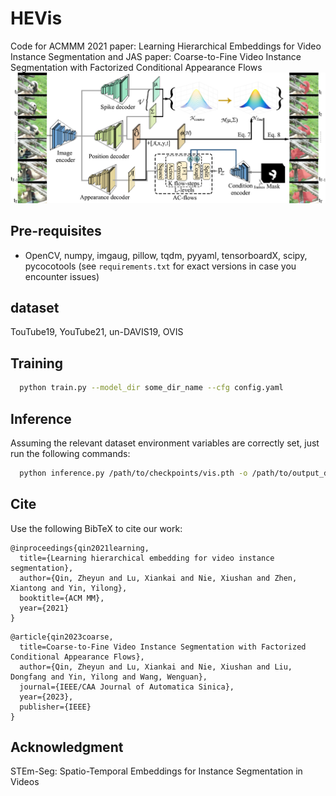 # HEVis
Code for ACMMM 2021 paper: Learning Hierarchical Embeddings for Video Instance Segmentation
and JAS paper: Coarse-to-Fine Video Instance Segmentation with Factorized Conditional Appearance Flows
![arch](img/arch.png)

## Pre-requisites

* OpenCV, numpy, imgaug, pillow, tqdm, pyyaml, tensorboardX, scipy, pycocotools (see `requirements.txt` for exact versions in case you encounter issues)

## dataset

TouTube19, YouTube21, un-DAVIS19, OVIS

## Training 

 ```bash 
   python train.py --model_dir some_dir_name --cfg config.yaml
   ```

## Inference

Assuming the relevant dataset environment variables are correctly set, just run the following commands:


```bash
  python inference.py /path/to/checkpoints/vis.pth -o /path/to/output_dir --dataset ytvis
```
    
## Cite

Use the following BibTeX to cite our work:

```
@inproceedings{qin2021learning,
  title={Learning hierarchical embedding for video instance segmentation},
  author={Qin, Zheyun and Lu, Xiankai and Nie, Xiushan and Zhen, Xiantong and Yin, Yilong},
  booktitle={ACM MM},
  year={2021}
}
```

```
@article{qin2023coarse,
  title=Coarse-to-Fine Video Instance Segmentation with Factorized Conditional Appearance Flows},
  author={Qin, Zheyun and Lu, Xiankai and Nie, Xiushan and Liu, Dongfang and Yin, Yilong and Wang, Wenguan},
  journal={IEEE/CAA Journal of Automatica Sinica},
  year={2023},
  publisher={IEEE}
}
```

## Acknowledgment
STEm-Seg: Spatio-Temporal Embeddings for Instance Segmentation in Videos
